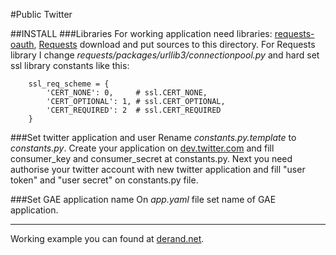 #Public Twitter

##INSTALL
###Libraries
For working application need libraries: [requests-oauth](https://github.com/maraujop/requests-oauth), [Requests](http://docs.python-requests.org/en/latest/) download and put sources to this directory. For Requests library I change *requests/packages/urllib3/connectionpool.py* and hard set ssl library constants like this:

        ssl_req_scheme = {
            'CERT_NONE': 0,     # ssl.CERT_NONE,
            'CERT_OPTIONAL': 1, # ssl.CERT_OPTIONAL,
            'CERT_REQUIRED': 2  # ssl.CERT_REQUIRED
        }

###Set twitter application and user
Rename *constants.py.template* to *constants.py*. Create your application on [dev.twitter.com](https://dev.twitter.com/apps) and fill consumer_key and consumer_secret at constants.py. Next you need authorise your twitter account with new twitter application and fill "user token" and "user secret" on constants.py file.

###Set GAE application name
On *app.yaml* file set name of GAE application.

-----

Working example you can found at [derand.net](http://public_twitter.derand.net).
